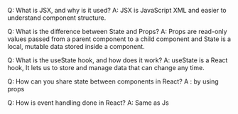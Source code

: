 Q: What is JSX, and why is it used?
A: JSX is JavaScript XML and easier to understand component structure.

Q: What is the difference between State and Props?
A: Props are read-only values passed from a parent component to a child component and State is a local, mutable data stored inside a component.

Q: What is the useState hook, and how does it work?
A: useState is a React hook, It lets us to store and manage data that can change any time.

Q: How can you share state between components in React?
A : by using props

Q: How is event handling done in React?
A: Same as Js
